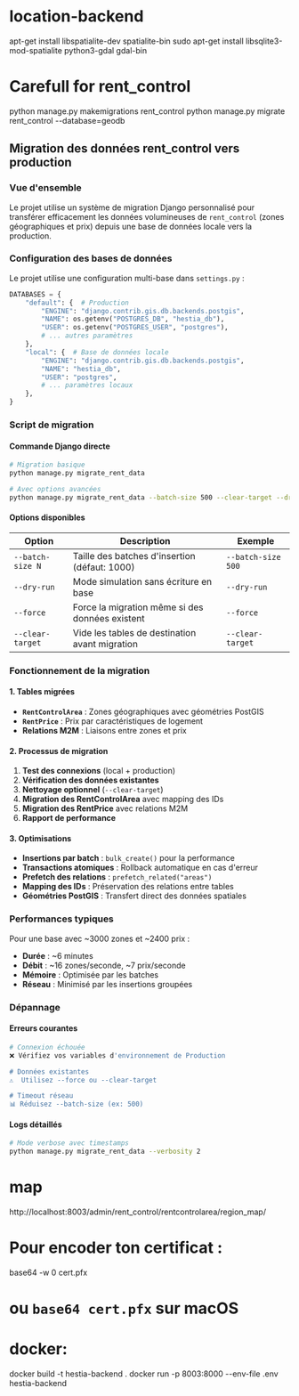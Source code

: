 # location-backend

apt-get install libspatialite-dev spatialite-bin
sudo apt-get install libsqlite3-mod-spatialite python3-gdal gdal-bin

# Carefull for rent_control

python manage.py makemigrations rent_control
python manage.py migrate rent_control --database=geodb

## Migration des données rent_control vers production

### Vue d'ensemble

Le projet utilise un système de migration Django personnalisé pour transférer efficacement les données volumineuses de `rent_control` (zones géographiques et prix) depuis une base de données locale vers la production.

### Configuration des bases de données

Le projet utilise une configuration multi-base dans `settings.py` :

```python
DATABASES = {
    "default": {  # Production
        "ENGINE": "django.contrib.gis.db.backends.postgis",
        "NAME": os.getenv("POSTGRES_DB", "hestia_db"),
        "USER": os.getenv("POSTGRES_USER", "postgres"),
        # ... autres paramètres
    },
    "local": {  # Base de données locale
        "ENGINE": "django.contrib.gis.db.backends.postgis",
        "NAME": "hestia_db",
        "USER": "postgres",
        # ... paramètres locaux
    },
}
```

### Script de migration

#### Commande Django directe

```bash
# Migration basique
python manage.py migrate_rent_data

# Avec options avancées
python manage.py migrate_rent_data --batch-size 500 --clear-target --dry-run
```

#### Options disponibles

| Option           | Description                                     | Exemple            |
| ---------------- | ----------------------------------------------- | ------------------ |
| `--batch-size N` | Taille des batches d'insertion (défaut: 1000)   | `--batch-size 500` |
| `--dry-run`      | Mode simulation sans écriture en base           | `--dry-run`        |
| `--force`        | Force la migration même si des données existent | `--force`          |
| `--clear-target` | Vide les tables de destination avant migration  | `--clear-target`   |

### Fonctionnement de la migration

#### 1. Tables migrées

- **`RentControlArea`** : Zones géographiques avec géométries PostGIS
- **`RentPrice`** : Prix par caractéristiques de logement
- **Relations M2M** : Liaisons entre zones et prix

#### 2. Processus de migration

1. **Test des connexions** (local + production)
2. **Vérification des données existantes**
3. **Nettoyage optionnel** (`--clear-target`)
4. **Migration des RentControlArea** avec mapping des IDs
5. **Migration des RentPrice** avec relations M2M
6. **Rapport de performance**

#### 3. Optimisations

- **Insertions par batch** : `bulk_create()` pour la performance
- **Transactions atomiques** : Rollback automatique en cas d'erreur
- **Prefetch des relations** : `prefetch_related("areas")`
- **Mapping des IDs** : Préservation des relations entre tables
- **Géométries PostGIS** : Transfert direct des données spatiales

### Performances typiques

Pour une base avec ~3000 zones et ~2400 prix :

- **Durée** : ~6 minutes
- **Débit** : ~16 zones/seconde, ~7 prix/seconde
- **Mémoire** : Optimisée par les batches
- **Réseau** : Minimisé par les insertions groupées

### Dépannage

#### Erreurs courantes

```bash
# Connexion échouée
❌ Vérifiez vos variables d'environnement de Production

# Données existantes
⚠️  Utilisez --force ou --clear-target

# Timeout réseau
📊 Réduisez --batch-size (ex: 500)
```

#### Logs détaillés

```bash
# Mode verbose avec timestamps
python manage.py migrate_rent_data --verbosity 2
```

# map

http://localhost:8003/admin/rent_control/rentcontrolarea/region_map/

# Pour encoder ton certificat :

base64 -w 0 cert.pfx

# ou `base64 cert.pfx` sur macOS

# docker:

docker build -t hestia-backend .
docker run -p 8003:8000 --env-file .env hestia-backend
